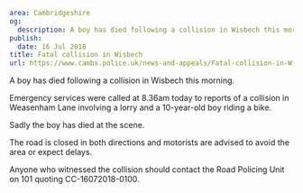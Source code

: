 ```yaml
area: Cambridgeshire
og:
  description: A boy has died following a collision in Wisbech this morning.
publish:
  date: 16 Jul 2018
title: Fatal collision in Wisbech
url: https://www.cambs.police.uk/news-and-appeals/Fatal-collision-in-Wisbech-Weasenham-Lane
```

A boy has died following a collision in Wisbech this morning.

Emergency services were called at 8.36am today to reports of a collision in Weasenham Lane involving a lorry and a 10-year-old boy riding a bike.

Sadly the boy has died at the scene.

The road is closed in both directions and motorists are advised to avoid the area or expect delays.

Anyone who witnessed the collision should contact the Road Policing Unit on 101 quoting CC-16072018-0100.
